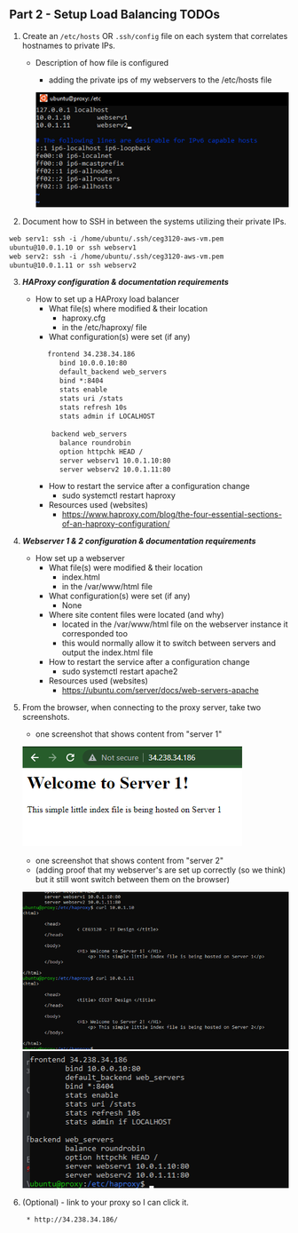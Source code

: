 ## Part 2 - Setup Load Balancing TODOs

1. Create an `/etc/hosts` OR `.ssh/config` file on each system that correlates hostnames to private IPs.
   - Description of how file is configured
        * adding the private ips of my webservers to the /etc/hosts file


        ![etc hosts screenshot](proxy.png)
2. Document how to SSH in between the systems utilizing their private IPs.
```
web serv1: ssh -i /home/ubuntu/.ssh/ceg3120-aws-vm.pem ubuntu@10.0.1.10 or ssh webserv1
web serv2: ssh -i /home/ubuntu/.ssh/ceg3120-aws-vm.pem ubuntu@10.0.1.11 or ssh webserv2
```
3. **_HAProxy configuration & documentation requirements_**
   - How to set up a HAProxy load balancer
     - What file(s) where modified & their location
         * haproxy.cfg
         * in the /etc/haproxy/ file
     - What configuration(s) were set (if any)
     ```
        frontend 34.238.34.186
           bind 10.0.0.10:80
           default_backend web_servers
           bind *:8404
           stats enable
           stats uri /stats
           stats refresh 10s
           stats admin if LOCALHOST

         backend web_servers
           balance roundrobin
           option httpchk HEAD /
           server webserv1 10.0.1.10:80
           server webserv2 10.0.1.11:80
     ```
     - How to restart the service after a configuration change
         * sudo systemctl restart haproxy 
     - Resources used (websites)
         * https://www.haproxy.com/blog/the-four-essential-sections-of-an-haproxy-configuration/
4. **_Webserver 1 & 2 configuration & documentation requirements_**
   - How set up a webserver
     - What file(s) were modified & their location
         * index.html
         * in the /var/www/html file
     - What configuration(s) were set (if any)
         * None
     - Where site content files were located (and why)
         * located in the /var/www/html file on the webserver instance it corresponded too
         * this would normally allow it to switch between servers and output the index.html file
     - How to restart the service after a configuration change
         * sudo systemctl restart apache2
     - Resources used (websites)
         * https://ubuntu.com/server/docs/web-servers-apache
     
5. From the browser, when connecting to the proxy server, take two screenshots.
   - one screenshot that shows content from "server 1"


   ![server 1 screenshoot](server1.png)
   - one screenshot that shows content from "server 2"
   - (adding proof that my webserver's are set up correctly (so we think) but it still wont switch between them on the browser)


   ![server screenshot](server2.png)
   ![haproxy config screenshot](haoroxy.png)
6. (Optional) - link to your proxy so I can click it.


        * http://34.238.34.186/
